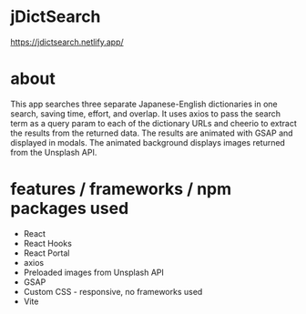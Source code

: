 # jDictSearch
https://jdictsearch.netlify.app/

# about
This app searches three separate Japanese-English dictionaries in one search, saving time, effort, and overlap. It uses axios to pass the search term as a query param to each of the dictionary URLs and cheerio to extract the results from the returned data. The results are animated with GSAP and displayed in modals. The animated background displays images returned from the Unsplash API.

# features / frameworks / npm packages used
* React
* React Hooks
* React Portal
* axios
* Preloaded images from Unsplash API 
* GSAP
* Custom CSS - responsive, no frameworks used
* Vite
